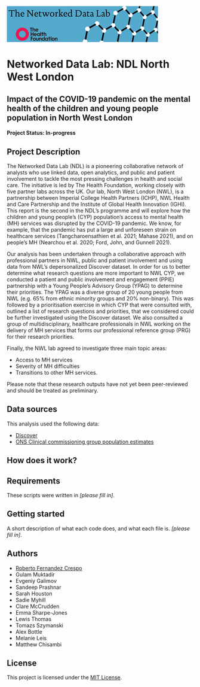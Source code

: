 <img src="ndlbanner.png" width="405" height="96">

# Networked Data Lab: NDL North West London
## Impact of the COVID-19 pandemic on the mental health of the children and young people population in North West London

#### Project Status: In-progress

## Project Description

The Networked Data Lab (NDL) is a pioneering collaborative network of analysts who use linked data, open
analytics, and public and patient involvement to tackle the most pressing challenges in health and social
care. The initiative is led by The Health Foundation, working closely with five partner labs across the UK.
Our lab, North West London (NWL), is a partnership between Imperial College Health Partners (ICHP), NWL
Health and Care Partnership and the Institute of Global Health Innovation (IGHI).
This report is the second in the NDL’s programme and will explore how the children and young people’s
(CYP) population’s access to mental health (MH) services was disrupted by the COVID-19 pandemic.
We know, for example, that the pandemic has put a large and unforeseen strain on healthcare services
(Tangcharoensathien et al. 2021; Mahase 2021), and on people’s MH (Nearchou et al. 2020; Ford, John,
and Gunnell 2021).

Our analysis has been undertaken through a collaborative approach with professional partners in NWL,
public and patient involvement and using data from NWL’s depersonalized Discover dataset.
In order for us to better determine what research questions are more important to NWL CYP, we conducted
a patient and public involvement and engagement (PPIE) partnership with a Young People’s Advisory Group
(YPAG) to determine their priorities. The YPAG was a diverse group of 20 young people from NWL (e.g. 65%
from ethnic minority groups and 20% non-binary). This was followed by a prioritisation exercise in which
CYP that were consulted with, outlined a list of research questions and priorities, that we considered could be
further investigated using the Discover dataset. We also consulted a group of multidisciplinary, healthcare
professionals in NWL working on the delivery of MH services that forms our professional reference group
(PRG) for their research priorities.

Finally, the NWL lab agreed to investigate three main topic areas:
- Access to MH services
- Severity of MH difficulties
- Transitions to other MH services.


Please note that these research outputs have not yet been peer-reviewed and should be treated as preliminary.

## Data sources

This analysis used the following data:

- [Discover](https://www.discover-now.co.uk)
- [ONS Clinical commissioning group population estimates](https://www.ons.gov.uk/peoplepopulationandcommunity/populationandmigration/populationestimates/datasets/clinicalcommissioninggroupmidyearpopulationestimates)

## How does it work?

## Requirements

These scripts were written in *[please fill in]*.

## Getting started

A short description of what each code does, and what each file is. *[please fill in]*.

## Authors

- [Roberto Fernandez Crespo](roberto.fernandez-crespo1@imperial.ac.uk)
- Gulam Muktadir
- Evgeniy Galimov
- Sandeep Prashnar
- Sarah Houston
- Sadie Myhill
- Clare McCrudden
- Emma Sharpe-Jones
- Lewis Thomas
- Tomazs Szymanski
- Alex Bottle
- Melanie Leis
- Matthew Chisambi

## License

This project is licensed under the [MIT License](https://opensource.org/licenses/MIT).
